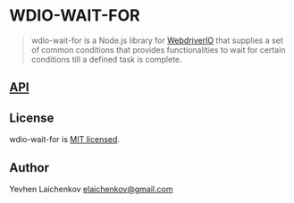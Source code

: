 # WDIO-WAIT-FOR

> wdio-wait-for is a Node.js library for [WebdriverIO](http://webdriver.io/) that supplies a set of common conditions that provides functionalities to wait for certain conditions till a defined task is complete.

## [API](./docs/modules.md)

## License

wdio-wait-for is [MIT licensed](./LICENSE).


## Author
Yevhen Laichenkov <elaichenkov@gmail.com>
